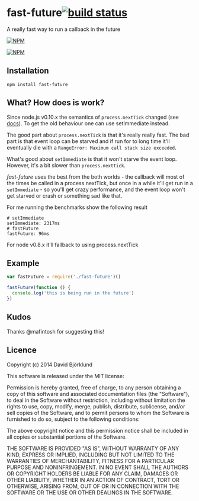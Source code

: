 # fast-future[![build status](https://secure.travis-ci.org/kesla/fast-future.png)](http://travis-ci.org/kesla/fast-future)

A really fast way to run a callback in the future

[![NPM](https://nodei.co/npm/fast-future.png?downloads&stars)](https://nodei.co/npm/fast-future/)

[![NPM](https://nodei.co/npm-dl/fast-future.png)](https://nodei.co/npm/fast-future/)

## Installation

```
npm install fast-future
```

## What? How does is work?

Since node.js v0.10.x the semantics of `process.nextTick` changed (see [docs](http://nodejs.org/docs/v0.10.12/api/process.html#process_process_nexttick_callback)). To get the old behaviour one can use setImmediate instead.

The good part about `process.nextTick` is that it's really really fast. The bad part is that event loop can be starved and if run for to long time it'll eventually die with a `RangeError: Maximum call stack size exceeded`.

What's good about `setImmediate` is that it won't starve the event loop. However, it's a bit slower than `process.nextTick`.

_fast-future_ uses the best from the both worlds - the callback will most of the times be called in a process.nextTick, but once in a while it'll get run in a `setImmediate` - so you'll get crazy performance, and the event loop won't get starved or crash or something sad like that.

For me running the benchmarks show the following result

```
# setImmediate
setImmediate: 2317ms
# fastFuture
fastFuture: 96ms
```

For node v0.8.x it'll fallback to using process.nextTick

## Example

```javascript
var fastFuture = require('./fast-future')()

fastFuture(function () {
  console.log('this is being run in the future')
})
```

## Kudos

Thanks @mafintosh for suggesting this!

## Licence
Copyright (c) 2014 David Björklund

This software is released under the MIT license:

Permission is hereby granted, free of charge, to any person obtaining a copy
of this software and associated documentation files (the "Software"), to deal
in the Software without restriction, including without limitation the rights
to use, copy, modify, merge, publish, distribute, sublicense, and/or sell
copies of the Software, and to permit persons to whom the Software is
furnished to do so, subject to the following conditions:

The above copyright notice and this permission notice shall be included in
all copies or substantial portions of the Software.

THE SOFTWARE IS PROVIDED "AS IS", WITHOUT WARRANTY OF ANY KIND, EXPRESS OR
IMPLIED, INCLUDING BUT NOT LIMITED TO THE WARRANTIES OF MERCHANTABILITY,
FITNESS FOR A PARTICULAR PURPOSE AND NONINFRINGEMENT. IN NO EVENT SHALL THE
AUTHORS OR COPYRIGHT HOLDERS BE LIABLE FOR ANY CLAIM, DAMAGES OR OTHER
LIABILITY, WHETHER IN AN ACTION OF CONTRACT, TORT OR OTHERWISE, ARISING FROM,
OUT OF OR IN CONNECTION WITH THE SOFTWARE OR THE USE OR OTHER DEALINGS IN
THE SOFTWARE.
